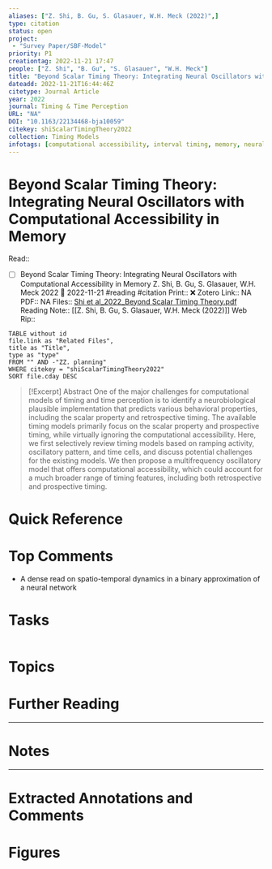 ```yaml
---
aliases: ["Z. Shi, B. Gu, S. Glasauer, W.H. Meck (2022)",]
type: citation
status: open
project:
 - "Survey Paper/SBF-Model"
priority: P1
creationtag: 2022-11-21 17:47
people: ["Z. Shi", "B. Gu", "S. Glasauer", "W.H. Meck"]
title: "Beyond Scalar Timing Theory: Integrating Neural Oscillators with Computational Accessibility in Memory"
dateadd: 2022-11-21T16:44:46Z
citetype: Journal Article
year: 2022
journal: Timing & Time Perception
URL: "NA"
DOI: "10.1163/22134468-bja10059"
citekey: shiScalarTimingTheory2022
collection: Timing Models
infotags: [computational accessibility, interval timing, memory, neural oscillators, prospective timing, retrospective timing]
---
```


# Beyond Scalar Timing Theory: Integrating Neural Oscillators with Computational Accessibility in Memory
Read:: 
- [ ] Beyond Scalar Timing Theory: Integrating Neural Oscillators with Computational Accessibility in Memory Z. Shi, B. Gu, S. Glasauer, W.H. Meck 2022 🛫 2022-11-21 #reading #citation
Print::  ❌
Zotero Link:: NA
PDF:: NA
Files:: [Shi et al_2022_Beyond Scalar Timing Theory.pdf](file:////home/michaelt/Insync/m@tarlton.info/Google%20Drive/06.%20Zotero/storage/33TFEPVJ/Shi%20et%20al_2022_Beyond%20Scalar%20Timing%20Theory.pdf)
Reading Note:: [[Z. Shi, B. Gu, S. Glasauer, W.H. Meck (2022)]]
Web Rip:: 

```dataview
TABLE without id
file.link as "Related Files",
title as "Title",
type as "type"
FROM "" AND -"ZZ. planning"
WHERE citekey = "shiScalarTimingTheory2022" 
SORT file.cday DESC
```


> [!Excerpt] Abstract
> One of the major challenges for computational models of timing and time perception is to identify a neurobiological plausible implementation that predicts various behavioral properties, including the scalar property and retrospective timing. The available timing models primarily focus on the scalar property and prospective timing, while virtually ignoring the computational accessibility. Here, we first selectively review timing models based on ramping activity, oscillatory pattern, and time cells, and discuss potential challenges for the existing models. We then propose a multifrequency oscillatory model that offers computational accessibility, which could account for a much broader range of timing features, including both retrospective and prospective timing.


# Quick Reference

# Top Comments
- A dense read on spatio-temporal dynamics in a binary approximation of a neural network
# Tasks
```tasks

```
# Topics


# Further Reading 
 

----
# Notes


----
# Extracted Annotations and Comments


# Figures